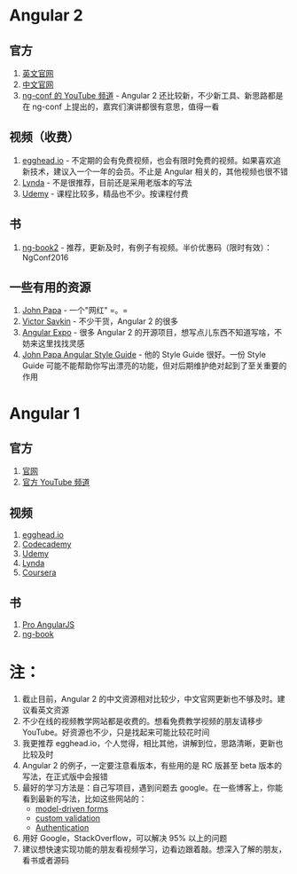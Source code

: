# Angular 2
## 官方
1. [英文官网](angular.io)
2. [中文官网](angular.cn)
3. [ng-conf 的 YouTube 频道](https://www.youtube.com/user/ngconfvideos) - Angular 2 还比较新，不少新工具、新思路都是在 ng-conf 上提出的，嘉宾们演讲都很有意思，值得一看

## 视频（收费）
1. [egghead.io](egghead.io) - 不定期的会有免费视频，也会有限时免费的视频。如果喜欢追新技术，建议入一个一年的会员。不止是 Angular 相关的，其他视频也很不错
2. [Lynda](lynda.com) - 不是很推荐，目前还是采用老版本的写法
3. [Udemy](udemy.com) - 课程比较多，精品也不少。按课程付费

## 书
1. [ng-book2](ng-book.com/2) - 推荐，更新及时，有例子有视频。半价优惠码（限时有效）：NgConf2016

## 一些有用的资源
1. [John Papa](https://johnpapa.net/) - 一个"网红" =。=
2. [Victor Savkin](https://vsavkin.com/@vsavkin) - 不少干货，Angular 2 的很多
3. [Angular Expo](http://angularexpo.com/) - 很多 Angular 2 的开源项目，想写点儿东西不知道写啥，不妨来这里找找灵感
4. [John Papa Angular Style Guide](https://github.com/johnpapa/angular-styleguide) - 他的 Style Guide 很好。一份 Style Guide 可能不能帮助你写出漂亮的功能，但对后期维护绝对起到了至关重要的作用

# Angular 1
## 官方
1. [官网](https://www.angularjs.org/)
2. [官方 YouTube 频道](https://www.youtube.com/user/angularjs)

## 视频
1. [egghead.io](egghead.io)
2. [Codecademy](codecademy.com)
3. [Udemy](udemy.com)
4. [Lynda](lynda.com)
5. [Coursera](coursera.org)

## 书
1. [Pro AngularJS](http://www.apress.com/us/book/9781430264484)
2. [ng-book](ng-book.com)


# 注：
1. 截止目前，Angular 2 的中文资源相对比较少，中文官网更新也不够及时。建议看英文资源
2. 不少在线的视频教学网站都是收费的。想看免费教学视频的朋友请移步 YouTube。好资源也不少，只是找起来可能比较花时间
3. 我更推荐 egghead.io，个人觉得，相比其他，讲解到位，思路清晰，更新也比较及时
4. Angular 2 的例子，一定要注意看版本，有些用的是 RC 版甚至 beta 版本的写法，在正式版中会报错
5. 最好的学习方法是：自己写项目，遇到问题去 google。在一些博客上，你能看到最新的写法，比如这些网站的：
    - [model-driven forms](http://blog.thoughtram.io/angular/2016/06/22/model-driven-forms-in-angular-2.html)
    - [custom validation](https://scotch.io/tutorials/how-to-implement-a-custom-validator-directive-confirm-password-in-angular-2)
    - [Authentication](https://medium.com/@blacksonic86/authentication-in-angular-2-958052c64492#.18w4eywho)
6. 用好 Google，StackOverflow，可以解决 95% 以上的问题
7. 建议想快速实现功能的朋友看视频学习，边看边跟着敲。想深入了解的朋友，看书或者源码


